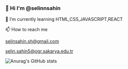 ### 👋 Hi I'm @selinnsahin


🌱 I’m currently learning HTML,CSS,JAVASCRIPT,REACT

📫 How to reach me 

selinsahin.sh@gmail.com

selin.sahin5@ogr.sakarya.edu.tr

![Anurag's GitHub stats](https://github-readme-stats.vercel.app/api?username=selinnsahin&theme=omni&show_icons=true)


<!--
**selinsahinn/selinsahinn** is a ✨ _special_ ✨ repository because its `README.md` (this file) appears on your GitHub profile.

Here are some ideas to get you started:


